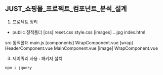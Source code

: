 ## JUST_쇼핑몰_프로젝트_컴포넌트_분석_설계
1. 프로젝트 정리
- public 정적폴더
 [css]
 reset.css
 style.css
 [images]
 ...jpg
 index.html


src 동적폴더
 main.js
 [components]
 WrapComponent.vue
 [wrap]
  HeaderComponent.vue
  MainComponent.vue
 [image]
 WrapComponent.vue

 3. 제이쿼리 사용 : 패키지 설치
 ```bash
 npm i jquery
 ```
 